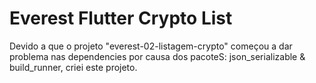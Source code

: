 # Everest Flutter Crypto List

Devido a que o projeto "everest-02-listagem-crypto" começou a dar problema nas dependencies por causa dos pacoteS: json_serializable & build_runner, criei este projeto.

